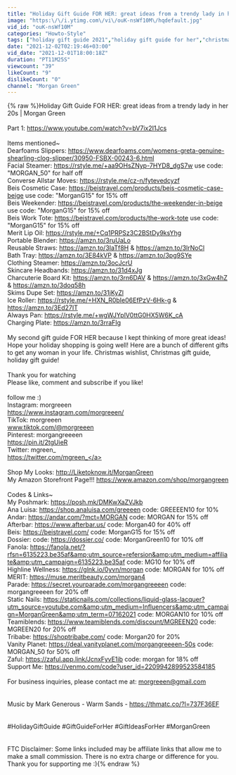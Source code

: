 ```yaml
---
title: "Holiday Gift Guide FOR HER: great ideas from a trendy lady in her 20s *part 2* | Morgan Green"
image: "https:\/\/i.ytimg.com\/vi\/ouK-nsWf10M\/hqdefault.jpg"
vid_id: "ouK-nsWf10M"
categories: "Howto-Style"
tags: ["holiday gift guide 2021","holiday gift guide for her","christmas gift guide 2021"]
date: "2021-12-02T02:19:46+03:00"
vid_date: "2021-12-01T18:00:18Z"
duration: "PT11M25S"
viewcount: "39"
likeCount: "9"
dislikeCount: "0"
channel: "Morgan Green"
---
```

{% raw %}Holiday Gift Guide FOR HER: great ideas from a trendy lady in her 20s | Morgan Green<br /><br />Part 1: <a rel="nofollow" target="blank" href="https://www.youtube.com/watch?v=bV7ix2I1Jcs">https://www.youtube.com/watch?v=bV7ix2I1Jcs</a><br /><br />Items mentioned~<br />Dearfoams Slippers: <a rel="nofollow" target="blank" href="https://www.dearfoams.com/womens-greta-genuine-shearling-clog-slipper/30950-FSBX-00243-6.html">https://www.dearfoams.com/womens-greta-genuine-shearling-clog-slipper/30950-FSBX-00243-6.html</a><br />Facial Steamer: <a rel="nofollow" target="blank" href="https://rstyle.me/+aa9OHsZNyp-7HYD8_dgS7w">https://rstyle.me/+aa9OHsZNyp-7HYD8_dgS7w</a> use code: &quot;MORGAN_50&quot; for half off<br />Converse Allstar Moves: <a rel="nofollow" target="blank" href="https://rstyle.me/cz-n/fytevedcyzf">https://rstyle.me/cz-n/fytevedcyzf</a><br />Beis Cosmetic Case: <a rel="nofollow" target="blank" href="https://beistravel.com/products/beis-cosmetic-case-beige">https://beistravel.com/products/beis-cosmetic-case-beige</a> use code: &quot;MorganG15&quot; for 15% off<br />Beis Weekender: <a rel="nofollow" target="blank" href="https://beistravel.com/products/the-weekender-in-beige">https://beistravel.com/products/the-weekender-in-beige</a> use code: &quot;MorganG15&quot; for 15% off<br />Beis Work Tote: <a rel="nofollow" target="blank" href="https://beistravel.com/products/the-work-tote">https://beistravel.com/products/the-work-tote</a> use code: &quot;MorganG15&quot; for 15% off<br />Merit Lip Oil: <a rel="nofollow" target="blank" href="https://rstyle.me/+Cq1PRPSz3C2BStDy9ksYhg">https://rstyle.me/+Cq1PRPSz3C2BStDy9ksYhg</a><br />Portable Blender: <a rel="nofollow" target="blank" href="https://amzn.to/3ruUaLo">https://amzn.to/3ruUaLo</a><br />Reusable Straws: <a rel="nofollow" target="blank" href="https://amzn.to/3IaTf8H">https://amzn.to/3IaTf8H</a> &amp; <a rel="nofollow" target="blank" href="https://amzn.to/3lrNoCl">https://amzn.to/3lrNoCl</a><br />Bath Tray: <a rel="nofollow" target="blank" href="https://amzn.to/3E84kVP">https://amzn.to/3E84kVP</a> &amp; <a rel="nofollow" target="blank" href="https://amzn.to/3pg9SYe">https://amzn.to/3pg9SYe</a><br />Clothing Steamer: <a rel="nofollow" target="blank" href="https://amzn.to/3ocJcrU">https://amzn.to/3ocJcrU</a><br />Skincare Headbands: <a rel="nofollow" target="blank" href="https://amzn.to/31d4xJg">https://amzn.to/31d4xJg</a><br />Charcuterie Board Kit: <a rel="nofollow" target="blank" href="https://amzn.to/3rn6DAV">https://amzn.to/3rn6DAV</a> &amp; <a rel="nofollow" target="blank" href="https://amzn.to/3xGw4hZ">https://amzn.to/3xGw4hZ</a> &amp; <a rel="nofollow" target="blank" href="https://amzn.to/3doq58h">https://amzn.to/3doq58h</a><br />Skims Dupe Set: <a rel="nofollow" target="blank" href="https://amzn.to/31jKyZl">https://amzn.to/31jKyZl</a><br />Ice Roller: <a rel="nofollow" target="blank" href="https://rstyle.me/+HXN_R0bIe06EfPzV-6Hk-g">https://rstyle.me/+HXN_R0bIe06EfPzV-6Hk-g</a> &amp; <a rel="nofollow" target="blank" href="https://amzn.to/3Ed27IT">https://amzn.to/3Ed27IT</a><br />Always Pan: <a rel="nofollow" target="blank" href="https://rstyle.me/+wgWJYplV0ttG0HX5W6K_cA">https://rstyle.me/+wgWJYplV0ttG0HX5W6K_cA</a><br />Charging Plate: <a rel="nofollow" target="blank" href="https://amzn.to/3rraFIg">https://amzn.to/3rraFIg</a><br /><br />My second gift guide FOR HER because I kept thinking of more great ideas! Hope your holiday shopping is going well! Here are a bunch of different gifts to get any woman in your life. Christmas wishlist, Christmas gift guide, holiday gift guide!<br /><br />Thank you for watching<br />Please like, comment and subscribe if you like!<br /><br />follow me :)<br />Instagram: morgreeen<br /><a rel="nofollow" target="blank" href="https://www.instagram.com/morgreeen/">https://www.instagram.com/morgreeen/</a><br />TikTok: morgreeen<br />www.tiktok.com/@morgreeen<br />Pinterest: morgangreeeen<br /><a rel="nofollow" target="blank" href="https://pin.it/2tgUieR">https://pin.it/2tgUieR</a><br />Twitter: mgreen_<br /><a rel="nofollow" target="blank" href="https://twitter.com/mgreen_">https://twitter.com/mgreen_</a><br /><br />Shop My Looks: <a rel="nofollow" target="blank" href="http://Liketoknow.it/MorganGreen">http://Liketoknow.it/MorganGreen</a><br />My Amazon Storefront Page!!! <a rel="nofollow" target="blank" href="https://www.amazon.com/shop/morgangreen">https://www.amazon.com/shop/morgangreen</a><br /><br />Codes &amp; Links~<br />My Poshmark: <a rel="nofollow" target="blank" href="https://posh.mk/DMKwXaZVJkb">https://posh.mk/DMKwXaZVJkb</a><br />Ana Luisa: <a rel="nofollow" target="blank" href="https://shop.analuisa.com/greeeen">https://shop.analuisa.com/greeeen</a> code: GREEEEN10 for 10%<br />Andar: <a rel="nofollow" target="blank" href="https://andar.com/?mct=MORGAN">https://andar.com/?mct=MORGAN</a> code: MORGAN for 15% off<br />Afterbar: <a rel="nofollow" target="blank" href="https://www.afterbar.us/">https://www.afterbar.us/</a> code: Morgan40 for 40% off<br />Beis: <a rel="nofollow" target="blank" href="https://beistravel.com/">https://beistravel.com/</a> code: MorganG15 for 15% off<br />Dossier: code: <a rel="nofollow" target="blank" href="https://dossier.co/">https://dossier.co/</a> code: MorganGreen10 for 10% off<br />Fanola: <a rel="nofollow" target="blank" href="https://fanola.net/?rfsn=6135223.be35af&amp;utm_source=refersion&amp;utm_medium=affiliate&amp;utm_campaign=6135223.be35af">https://fanola.net/?rfsn=6135223.be35af&amp;utm_source=refersion&amp;utm_medium=affiliate&amp;utm_campaign=6135223.be35af</a> code: MG10 for 10% off<br />Highline Wellness: <a rel="nofollow" target="blank" href="https://glnk.io/0yvn/morgan">https://glnk.io/0yvn/morgan</a> code: MORGAN for 10% off<br />MERIT: <a rel="nofollow" target="blank" href="https://muse.meritbeauty.com/morgan4">https://muse.meritbeauty.com/morgan4</a><br />Parade: <a rel="nofollow" target="blank" href="https://secret.yourparade.com/morgangreeeen">https://secret.yourparade.com/morgangreeeen</a> code: morgangreeeen for 20% off<br />Static Nails: <a rel="nofollow" target="blank" href="https://staticnails.com/collections/liquid-glass-lacquer?utm_source=youtube.com&amp;utm_medium=Influencers&amp;utm_campaign=MorganGreen&amp;utm_term=07162021">https://staticnails.com/collections/liquid-glass-lacquer?utm_source=youtube.com&amp;utm_medium=Influencers&amp;utm_campaign=MorganGreen&amp;utm_term=07162021</a> code: MORGAN10 for 10% off<br />Teamiblends: <a rel="nofollow" target="blank" href="https://www.teamiblends.com/discount/MGREEN20">https://www.teamiblends.com/discount/MGREEN20</a> code: MGREEN20 for 20% off<br />Tribabe: <a rel="nofollow" target="blank" href="https://shoptribabe.com/">https://shoptribabe.com/</a> code: Morgan20 for 20%<br />Vanity Planet: <a rel="nofollow" target="blank" href="https://deal.vanityplanet.com/morgangreeeen-50s">https://deal.vanityplanet.com/morgangreeeen-50s</a> code: MORGAN_50 for 50% off<br />Zaful: <a rel="nofollow" target="blank" href="https://zaful.app.link/JcnxFyvE1ib">https://zaful.app.link/JcnxFyvE1ib</a> code: morgan for 18% off<br />Support Me: <a rel="nofollow" target="blank" href="https://venmo.com/code?user_id=2209942899523584185">https://venmo.com/code?user_id=2209942899523584185</a><br /><br />For business inquiries, please contact me at: morgreeen@gmail.com<br /><br /><br />Music by Mark Generous - Warm Sands - <a rel="nofollow" target="blank" href="https://thmatc.co/?l=737F36EF">https://thmatc.co/?l=737F36EF</a><br /><br /><br />#HolidayGiftGuide #GiftGuideForHer #GiftIdeasForHer #MorganGreen<br /><br /><br />FTC Disclaimer: Some links included may be affiliate links that allow me to make a small commission. There is no extra charge or difference for you. Thank you for supporting me :){% endraw %}
